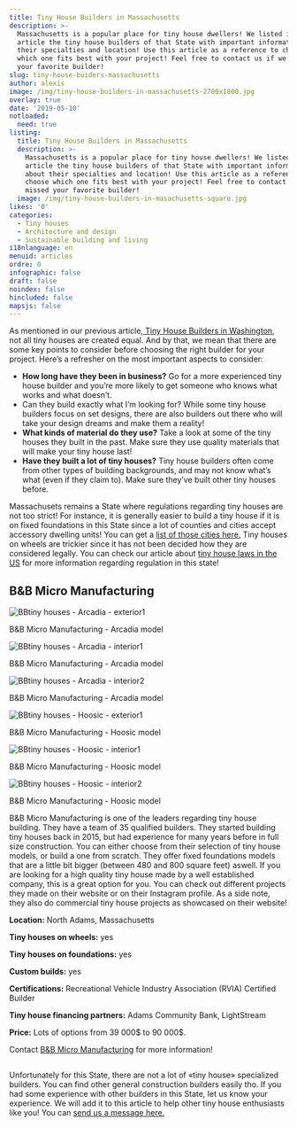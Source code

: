 ```yaml
---
title: Tiny House Builders in Massachusetts
description: >-
  Massachusetts is a popular place for tiny house dwellers! We listed in this
  article the tiny house builders of that State with important information about
  their specialties and location! Use this article as a reference to choose
  which one fits best with your project! Feel free to contact us if we missed
  your favorite builder! 
slug: tiny-house-buiders-massachusetts
author: alexis
image: /img/tiny-house-builders-in-massachusetts-2700x1800.jpg
overlay: true
date: '2019-05-10'
notloaded:
  need: true
listing:
  title: Tiny House Builders in Massachusetts
  description: >-
    Massachusetts is a popular place for tiny house dwellers! We listed in this
    article the tiny house builders of that State with important information
    about their specialties and location! Use this article as a reference to
    choose which one fits best with your project! Feel free to contact us if we
    missed your favorite builder! 
  image: /img/tiny-house-builders-in-masachusetts-square.jpg
likes: '0'
categories:
  - Tiny houses
  - Architecture and design
  - Sustainable building and living
i18nlanguage: en
menuid: articles
ordre: 0
infographic: false
draft: false
noindex: false
hincluded: false
mapsjs: false
---
```

As mentioned in our previous article,[ Tiny House Builders in Washington](https://www.tinysociety.co/articles/tiny-house-buiders-washington/), not all tiny houses are created equal. And by that, we mean that there are some key points to consider before choosing the right builder for your project. Here’s a refresher on the most important aspects to consider:

* **How long have they been in business?** Go for a more experienced tiny house builder and you’re more likely to get someone who knows what works and what doesn’t.
* Can they build exactly what I’m looking for? While some tiny house builders focus on set designs, there are also builders out there who will take your design dreams and make them a reality!
* **What kinds of material do they use?** Take a look at some of the tiny houses they built in the past. Make sure they use quality materials that will make your tiny house last!
* **Have they built a lot of tiny houses?** Tiny house builders often come from other types of building backgrounds, and may not know what’s what (even if they claim to). Make sure they’ve built other tiny houses before.

Massachusets remains a State where regulations regarding tiny houses are not too strict! For instance, it is generally easier to build a tiny house if it is on fixed foundations in this State since a lot of counties and cities accept accessory dwelling units! You can get a [list of those cities here.](http://www.masshousingregulations.com/pdf/accessory.pdf) Tiny houses on wheels are trickier since it has not been decided how they are considered legally. You can check our article about [tiny house laws in the US](https://www.tinysociety.co/articles/tiny-house-laws-united-states/) for more information regarding regulation in this state!

## B&B Micro Manufacturing

![](/img/bbtiny-houses-arcadia-exterior1.jpg "BBtiny houses - Arcadia - exterior1")

<span class="figcaption">B&B Micro Manufacturing - Arcadia model</span>

![](/img/bbtiny-houses-arcadia-interior1.jpg "BBtiny houses - Arcadia - interior1")

<span class="figcaption">B&B Micro Manufacturing - Arcadia model</span>

![](/img/bbtiny-houses-arcadia-interior2.jpg "BBtiny houses - Arcadia - interior2")

<span class="figcaption">B&B Micro Manufacturing - Arcadia model</span>

![](/img/bbtiny-houses-hoosic-exterior1.jpg "BBtiny houses - Hoosic - exterior1")

<span class="figcaption">B&B Micro Manufacturing - Hoosic model</span>

![](/img/bbtiny-houses-hoosic-interior1.jpg "BBtiny houses - Hoosic - interior1")

<span class="figcaption">B&B Micro Manufacturing - Hoosic model</span>

![](/img/bbtiny-houses-hoosic-interior2.jpg "BBtiny houses - Hoosic - interior2")

<span class="figcaption">B&B Micro Manufacturing - Hoosic model</span>

B&B Micro Manufacturing is one of the leaders regarding tiny house building. They have a team of 35 qualified builders. They started building tiny houses back in 2015, but had experience for many years before in full size construction. You can either choose from their selection of tiny house models, or build a one from scratch. They offer fixed foundations models that are a little bit bigger (between 480 and 800 square feet) aswell. If you are looking for a high quality tiny house made by a well established company, this is a great option for you. You can check out different projects they made on their website or on their Instagram profile. As a side note, they also do commercial tiny house projects as showcased on their website! 

**Location:** North Adams, Massachusetts

**Tiny houses on wheels:** yes

**Tiny houses on foundations:** yes

**Custom builds:** yes

**Certifications:** Recreational Vehicle Industry Association (RVIA) Certified Builder

**Tiny house financing partners:** Adams Community Bank, LightStream

**Price:** Lots of options from 39 000$ to 90 000$.

Contact [B&B Micro Manufacturing](https://bbtinyhouses.com/) for more information!

## 

Unfortunately for this State, there are not a lot of «tiny house» specialized builders. You can find other general construction builders easily tho. If you had some experience with other builders in this State, let us know your experience. We will add it to this article to help other tiny house enthusiasts like you! You can [send us a message here.](https://www.tinysociety.co/contact-us/)
